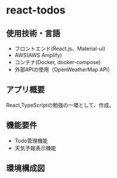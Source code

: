 # react-todos
## **使用技術・言語**

- フロントエンド(React.js<TypeScript>、Material-ui)
- AWS(AWS Amplify)
- コンテナ(Docker, docker-compose)
- 外部APIの使用（OpenWeatherMap API）

## **アプリ概要**

React,TypeScriptの勉強の一環として、作成。

## **機能要件**

- Todo管理機能
- 天気予報表示機能

## **環境構成図**
